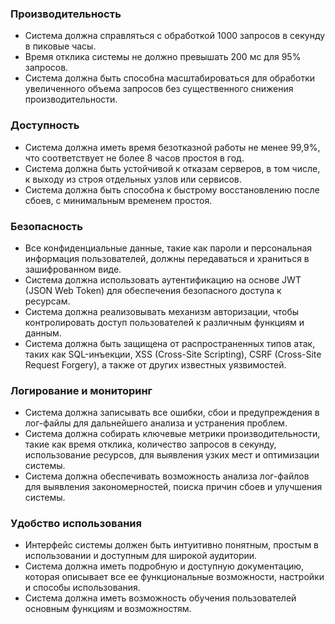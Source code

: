 ### Производительность
* Система должна справляться с обработкой 1000 запросов в секунду в пиковые часы.
* Время отклика системы не должно превышать 200 мс для 95% запросов.
* Система должна быть способна масштабироваться для обработки увеличенного объема запросов без существенного снижения производительности.


### Доступность
* Система должна иметь время безотказной работы не менее 99,9%, что соответствует не более 8 часов простоя в год.
* Система должна быть устойчивой к отказам серверов, в том числе, к выходу из строя отдельных узлов или сервисов.
* Система должна быть способна к быстрому восстановлению после сбоев, с минимальным временем простоя.


### Безопасность
*  Все конфиденциальные данные, такие как пароли и персональная информация пользователей, должны передаваться и храниться в зашифрованном виде.
* Система должна использовать аутентификацию на основе JWT (JSON Web Token) для обеспечения безопасного доступа к ресурсам.
* Система должна реализовывать механизм авторизации, чтобы контролировать доступ пользователей к различным функциям и данным.
* Система должна быть защищена от распространенных типов атак, таких как SQL-инъекции, XSS (Cross-Site Scripting), CSRF (Cross-Site Request Forgery), а также от других известных уязвимостей.


### Логирование и мониторинг
* Система должна записывать все ошибки, сбои и предупреждения в лог-файлы для дальнейшего анализа и устранения проблем.
* Система должна собирать ключевые метрики производительности, такие как время отклика, количество запросов в секунду, использование ресурсов, для выявления узких мест и оптимизации системы.
* Система должна обеспечивать возможность анализа лог-файлов для выявления закономерностей, поиска причин сбоев и улучшения системы.


### Удобство использования
* Интерфейс системы должен быть интуитивно понятным, простым в использовании и доступным для широкой аудитории.
* Система должна иметь подробную и доступную документацию, которая описывает все ее функциональные возможности, настройки и способы использования.
* Система должна иметь возможность обучения пользователей основным функциям и возможностям.

